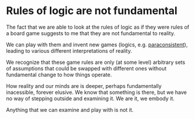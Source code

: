 # Rules of logic are not fundamental

The fact that we are able to look at the rules of logic as if they were rules of a board game suggests to me that they are not fundamental to reality.

We can play with them and invent new games (logics, e.g. [paraconsistent](https://en.wikipedia.org/wiki/Paraconsistent_logic)), leading to various different interpretations of reality.

We recognize that these game rules are only (at some level) arbitrary sets of assumptions that could be swapped with different ones without fundamental change to how things operate.

How reality and our minds are is deeper, perhaps fundamentally inacessible, forever elusive. We know that something is there, but we have no way of stepping outside and examining it. We are it, we embody it.

Anything that we can examine and play with is not it.